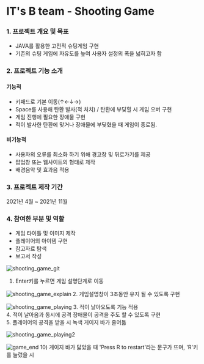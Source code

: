 # IT's B team - Shooting Game


### 1. 프로젝트 개요 및 목표
- JAVA를 활용한 고전적 슈팅게임 구현
- 기존의 슈팅 게임에 자유도를 높여 사용자 설정의 폭을 넓히고자 함



### 2. 프로젝트 기능 소개
#### 기능적
- 키패드로 기본 이동(↑←↓→)
- Space를 사용해 탄환 발사(적 처치) / 탄환에 부딪힐 시 게임 오버 구현
- 게임 진행에 필요한 장애물 구현
- 적이 발사한 탄환에 맞거나 장애물에 부딪혔을 때 게임이 종료됨.


#### 비기능적
- 사용자의 오류를 최소화 하기 위해 경고창 및 뒤로가기를 제공
- 팝업창 또는 웹사이트의 형태로 제작
- 배경음악 및 효과음 적용



### 3. 프로젝트 제작 기간
2021년 4월 ~ 2021년 11월



### 4. 참여한 부분 및 역할
- 게임 타이틀 및 이미지 제작
- 플레이어의 아이템 구현
- 참고자료 탐색
- 보고서 작성

![shooting_game_git](https://user-images.githubusercontent.com/115795005/210363465-f6d70f08-dc41-4e37-b75a-5f0780f97e90.png)
1. Enter키를 누르면 게임 설명단계로 이동
    

![shooting_game_explain](https://user-images.githubusercontent.com/115795005/210366111-97206da6-3ed4-482e-8a1a-bbedbafa54ce.png)
2. 게임설명창이 3초동안 유지 될 수 있도록 구현



![shooting_game_playing](https://user-images.githubusercontent.com/115795005/210367272-91386c06-f15f-4d7f-b1df-3f94cda80d74.png)
3. 적이 날아오도록 기능 적용 <br>
4. 적이 날아옴과 동시에 공격 장애물이 공격을 주도 할 수 있도록 구현 <br>
5. 플레이어의 공격을 받을 시 녹색 게이지 바가 줄어듦 <br>



![shooting_game_playing2](https://user-images.githubusercontent.com/115795005/210369043-aed10cf9-2c14-4482-944c-6519f82ce19b.png)




![game_end](https://user-images.githubusercontent.com/115795005/210369091-467ffa41-6c18-472a-b0b2-a5cb7bc4e525.png)
10) 게이지 바가 닳았을 때 'Press R to restart'라는 문구가 뜨며, 'R'키를 눌렀을 시 
